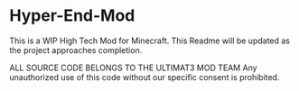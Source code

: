 # Hyper-End-Mod
This is a WIP High Tech Mod for Minecraft. This Readme will be updated as the project approaches completion.

ALL SOURCE CODE BELONGS TO THE ULTIMAT3 MOD TEAM 
Any unauthorized use of this code without our specific consent is prohibited.
